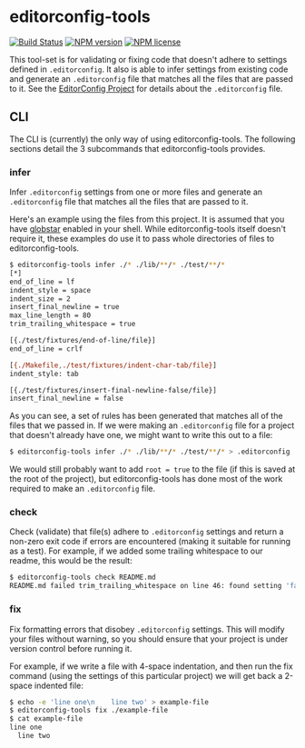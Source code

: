 # editorconfig-tools
[![Build Status](http://img.shields.io/travis/slang800/editorconfig-tools.svg?style=flat-square)](https://travis-ci.org/slang800/editorconfig-tools) [![NPM version](http://img.shields.io/npm/v/editorconfig-tools.svg?style=flat-square)](https://www.npmjs.org/package/editorconfig-tools) [![NPM license](http://img.shields.io/npm/l/editorconfig-tools.svg?style=flat-square)](https://www.npmjs.org/package/editorconfig-tools)

This tool-set is for validating or fixing code that doesn't adhere to settings defined in `.editorconfig`. It also is able to infer settings from existing code and generate an `.editorconfig` file that matches all the files that are passed to it. See the [EditorConfig Project](http://editorconfig.org/) for details about the `.editorconfig` file.

## CLI
The CLI is (currently) the only way of using editorconfig-tools. The following sections detail the 3 subcommands that editorconfig-tools provides.

### infer
Infer `.editorconfig` settings from one or more files and generate an `.editorconfig` file that matches all the files that are passed to it.

Here's an example using the files from this project. It is assumed that you have [globstar](http://www.linuxjournal.com/content/globstar-new-bash-globbing-option) enabled in your shell. While editorconfig-tools itself doesn't require it, these examples do use it to pass whole directories of files to editorconfig-tools.

```bash
$ editorconfig-tools infer ./* ./lib/**/* ./test/**/*
[*]
end_of_line = lf
indent_style = space
indent_size = 2
insert_final_newline = true
max_line_length = 80
trim_trailing_whitespace = true

[{./test/fixtures/end-of-line/file}]
end_of_line = crlf

[{./Makefile,./test/fixtures/indent-char-tab/file}]
indent_style: tab

[{./test/fixtures/insert-final-newline-false/file}]
insert_final_newline = false
```

As you can see, a set of rules has been generated that matches all of the files that we passed in. If we were making an `.editorconfig` file for a project that doesn't already have one, we might want to write this out to a file:

```bash
$ editorconfig-tools infer ./* ./lib/**/* ./test/**/* > .editorconfig
```

We would still probably want to add `root = true` to the file (if this is saved at the root of the project), but editorconfig-tools has done most of the work required to make an `.editorconfig` file.

### check
Check (validate) that file(s) adhere to `.editorconfig` settings and return a non-zero exit code if errors are encountered (making it suitable for running as a test). For example, if we added some trailing whitespace to our readme, this would be the result:

```bash
$ editorconfig-tools check README.md
README.md failed trim_trailing_whitespace on line 46: found setting 'false', should be 'true'
```

### fix
Fix formatting errors that disobey `.editorconfig` settings. This will modify your files without warning, so you should ensure that your project is under version control before running it.

For example, if we write a file with 4-space indentation, and then run the fix command (using the settings of this particular project) we will get back a 2-space indented file:

```bash
$ echo -e 'line one\n    line two' > example-file
$ editorconfig-tools fix ./example-file
$ cat example-file
line one
  line two
```
